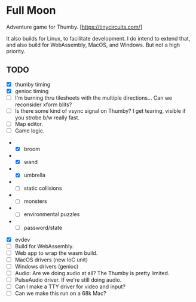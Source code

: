 # Full Moon

Adventure game for Thumby. [https://tinycircuits.com/]

It also builds for Linux, to facilitate development.
I do intend to extend that, and also build for WebAssembly, MacOS, and Windows.
But not a high priority.

## TODO

- [x] thumby timing
- [x] genioc timing
- [ ] I'm burning thru tilesheets with the multiple directions... Can we reconsider xform blits?
- [ ] Is there some kind of vsync signal on Thumby? I get tearing, visible if you strobe b/w really fast.
- [ ] Map editor.
- [ ] Game logic.
- - [x] broom
- - [x] wand
- - [x] umbrella
- - [ ] static collisions
- - [ ] monsters
- - [ ] environmental puzzles
- - [ ] password/state
- [x] evdev
- [ ] Build for WebAssembly.
- [ ] Web app to wrap the wasm build.
- [ ] MacOS drivers (new IoC unit)
- [ ] Windows drivers (genioc)
- [ ] Audio: Are we doing audio at all? The Thumby is pretty limited.
- [ ] PulseAudio driver. If we're still doing audio.
- [ ] Can I make a TTY driver for video and input?
- [ ] Can we make this run on a 68k Mac?
